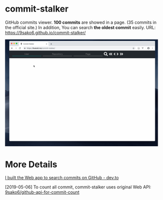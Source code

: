 # commit-stalker

GitHub commits viewer.
**100 commits** are showed in a page. (35 commits in the official site.)
In addition, You can search **the oldest commit** easily.
URL: https://9sako6.github.io/commit-stalker/

![demo](figs/demo.gif)


# More Details
[I built the Web app to search commits on GitHub - dev.to](https://dev.to/9sako6/i-built-the-web-app-to-search-commits-on-github-3l82)

[2019-05-06]
To count all commit, commit-stalker uses original Web API: [9sako6/github-api-for-commit-count](https://github.com/9sako6/github-api-for-commit-count)